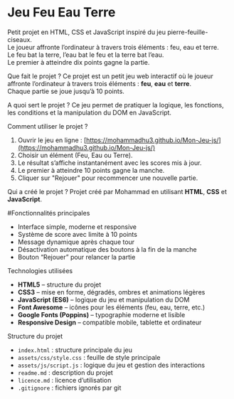 # Jeu Feu  Eau Terre 

Petit projet en HTML, CSS et JavaScript inspiré du jeu pierre-feuille-ciseaux.  
Le joueur affronte l’ordinateur à travers trois éléments : feu, eau et terre.  
Le feu bat la terre, l’eau bat le feu et la terre bat l’eau.  
Le premier à atteindre dix points gagne la partie.


 Que fait le projet ?
Ce projet est un petit jeu web interactif où le joueur affronte l’ordinateur à travers trois éléments : **feu**, **eau** et **terre**.  
Chaque partie se joue jusqu’à 10 points.

 A quoi sert le projet ?
Ce jeu permet de pratiquer la logique, les fonctions, les conditions et la manipulation du DOM en JavaScript.

 Comment utiliser le projet ?
1. Ouvrir le jeu en ligne : [https://mohammadhu3.github.io/Mon-Jeu-js/](https://mohammadhu3.github.io/Mon-Jeu-js/)
2. Choisir un élément (Feu, Eau ou Terre).
3. Le résultat s’affiche instantanément avec les scores mis à jour.
4. Le premier à atteindre 10 points gagne la manche.
5. Cliquer sur "Rejouer" pour recommencer une nouvelle partie.

 Qui a créé le projet ?
Projet créé par Mohammad en utilisant **HTML**, **CSS** et **JavaScript**.

#Fonctionnalités principales
- Interface simple, moderne et responsive  
- Système de score avec limite à 10 points  
- Message dynamique après chaque tour  
- Désactivation automatique des boutons à la fin de la manche  
- Bouton “Rejouer” pour relancer la partie  



 Technologies utilisées
- **HTML5** – structure du projet  
- **CSS3** – mise en forme, dégradés, ombres et animations légères  
- **JavaScript (ES6)** – logique du jeu et manipulation du DOM  
- **Font Awesome** – icônes pour les éléments (feu, eau, terre, etc.)  
- **Google Fonts (Poppins)** – typographie moderne et lisible  
- **Responsive Design** – compatible mobile, tablette et ordinateur  


Structure du projet
- `index.html` : structure principale du jeu  
- `assets/css/style.css` : feuille de style principale  
- `assets/js/script.js` : logique du jeu et gestion des interactions  
- `readme.md` : description du projet  
- `licence.md` : licence d’utilisation  
- `.gitignore` : fichiers ignorés par git  






